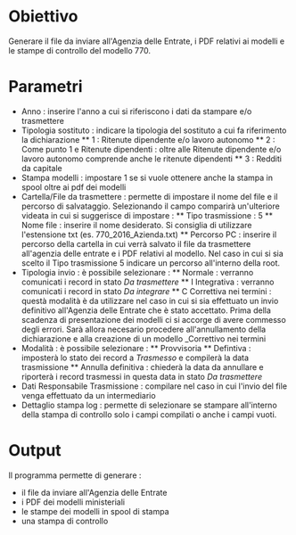 # Obiettivo

Generare il file da inviare all'Agenzia delle Entrate, i PDF relativi ai modelli e le stampe di controllo del modello 770.

# Parametri
 * Anno :  inserire l'anno a cui si riferiscono i dati da stampare e/o trasmettere
 * Tipologia sostituto :  indicare la tipologia del sostituto a cui fa riferimento la dichiarazione
 ** 1 :  Ritenute dipendente e/o lavoro autonomo
 ** 2 :  Come punto 1 e Ritenute dipendenti :  oltre alle Ritenute dipendente e/o lavoro autonomo        comprende anche le ritenute dipendenti
 ** 3 :  Redditi da capitale
 * Stampa modelli :  impostare 1 se si vuole ottenere anche la stampa in spool oltre ai pdf dei modelli
 * Cartella/File da trasmettere :  permette di impostare il nome del file e il percorso di salvataggio. Selezionando il campo comparirà un'ulteriore videata in cui si suggerisce di impostare : 
 ** Tipo trasmissione :  5
 ** Nome file :  inserire il nome desiderato. Si consiglia di utilizzare l'estensione txt (es. 770_2016_Azienda.txt)
 ** Percorso PC :  inserire il percorso della cartella in cui verrà salvato il file da trasmettere all'agenzia delle entrate e i PDF relativi al modello. Nel caso in cui si sia scelto il Tipo trasmissione 5 indicare un percorso all'interno della root.
 * Tipologia invio :  è possibile selezionare : 
 ** Normale :  verranno comunicati i record in stato _Da trasmettere_
 ** I Integrativa :  verranno comunicati i record in stato _Da integrare_
 ** C Correttiva nei termini :  questà modalità è da utilizzare nel caso in cui si sia effettuato un invio definitivo all'Agenzia delle Entrate che è stato accettato. Prima della scadenza di presentazione dei modelli ci si accorge di avere commesso degli errori. Sarà allora necesario procedere all'annullamento della dichiarazione e alla creazione di un modello _Correttivo nei termini
 * Modalità :  è possibile selezionare : 
 ** Provvisoria
 ** Defintiva :  imposterà lo stato dei record a _Trasmesso_ e compilerà la data trasmissione
 ** Annulla definitiva :  chiederà la data da annullare e riporterà i record trasmessi in questa data in stato _Da trasmettere_
 * Dati Responsabile Trasmissione :  compilare nel caso in cui l'invio del file venga effettuato da un intermediario
 * Dettaglio stampa log :  permette di selezionare se stampare all'interno della stampa di controllo solo i campi compilati o anche i campi vuoti.

# Output
Il programma permette di generare : 
 * il file da inviare all'Agenzia delle Entrate
 * i PDF dei modelli ministeriali
 * le stampe dei modelli in spool di stampa
 * una stampa di controllo
